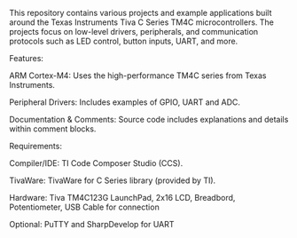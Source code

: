 This repository contains various projects and example applications built around the Texas Instruments Tiva C Series TM4C microcontrollers. The projects focus on low-level drivers, peripherals, and communication protocols such as LED control, button inputs, UART, and more.




Features:

ARM Cortex-M4: Uses the high-performance TM4C series from Texas Instruments.

Peripheral Drivers: Includes examples of GPIO, UART and ADC.

Documentation & Comments: Source code includes explanations and details within comment blocks.



Requirements:

Compiler/IDE: TI Code Composer Studio (CCS).

TivaWare: TivaWare for C Series library (provided by TI).

Hardware: Tiva TM4C123G LaunchPad, 2x16 LCD, Breadbord, Potentiometer, USB Cable for connection

Optional: PuTTY and SharpDevelop for UART
